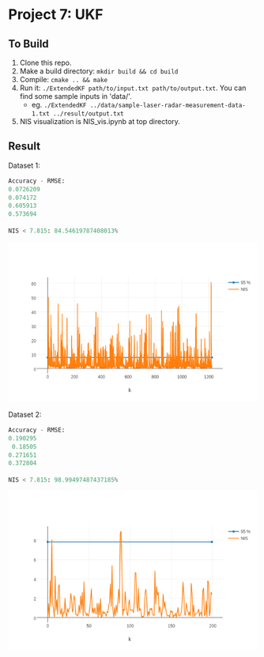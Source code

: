 # Project 7: UKF

## To Build

1. Clone this repo.
2. Make a build directory: `mkdir build && cd build`
3. Compile: `cmake .. && make`
4. Run it: `./ExtendedKF path/to/input.txt path/to/output.txt`. You can find
   some sample inputs in 'data/'.
    - eg. `./ExtendedKF ../data/sample-laser-radar-measurement-data-1.txt ../result/output.txt`
5. NIS visualization is NIS_vis.ipynb at top directory.

## Result

Dataset 1: 

```python
Accuracy - RMSE:
0.0726209
0.074172
0.605913
0.573694

NIS < 7.815: 84.54619787408013%
```
<img src="https://github.com/ckdelta/Udacity_SDC/blob/master/P7_Unscented_Kalman_Filter/result/data1" alt="data1"/>

Dataset 2:

```python
Accuracy - RMSE:
0.190295
 0.18505
0.271651
0.372804

NIS < 7.815: 98.99497487437185%
```
<img src="https://github.com/ckdelta/Udacity_SDC/blob/master/P7_Unscented_Kalman_Filter/result/data2" alt="data2"/>

